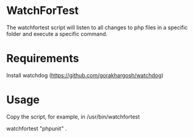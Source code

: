 WatchForTest
============

The watchfortest script will listen to all changes to php files in a specific folder and execute a specific command.

Requirements
============

Install watchdog (https://github.com/gorakhargosh/watchdog)

Usage
=====

Copy the script, for example, in /usr/bin/watchfortest

watchfortest "phpunit" .
